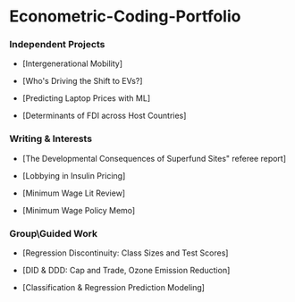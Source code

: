 # Econometric-Coding-Portfolio

### Independent Projects

- [Intergenerational Mobility]

- [Who's Driving the Shift to EVs?]

- [Predicting Laptop Prices with ML]

- [Determinants of FDI across Host Countries]

### Writing & Interests 

- [The Developmental Consequences of Superfund Sites" referee report]

- [Lobbying in Insulin Pricing]

- [Minimum Wage Lit Review]

- [Minimum Wage Policy Memo]

### Group\Guided Work

- [Regression Discontinuity: Class Sizes and Test Scores]

- [DID & DDD: Cap and Trade, Ozone Emission Reduction]

- [Classification & Regression Prediction Modeling]
  
